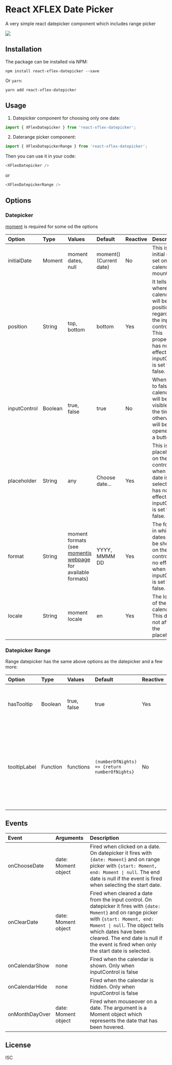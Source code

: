 # React XFLEX Date Picker

A very simple react datepicker component which includes range picker

![](https://media.giphy.com/media/MAF3nXeiLBkN7EPAgp/giphy.gif)

## Installation

The package can be installed via NPM:

```
npm install react-xflex-datepicker --save
```

Or `yarn`:

```
yarn add react-xflex-datepicker
```

## Usage

1. Datepicker component for choosing only one date:

```javascript
import { XFlexDatepicker } from 'react-xflex-datepicker';
```

2. Daterange picker component:

```javascript
import { XFlexDatepickerRange } from 'react-xflex-datepicker';
```

Then you can use it in your code:

```javascript
<XFlexDatepicker />
```

or

```javascript
<XFlexDatepickerRange />
```

## Options

### Datepicker

[moment](https://momentjs.com/) is required for some od the options

| Option       | Type    | Values                                                                                                        | Default                 | Reactive | Description                                                                                                                                |
| :----------- | :------ | :------------------------------------------------------------------------------------------------------------ | :---------------------- | :------- | :----------------------------------------------------------------------------------------------------------------------------------------- |
| initialDate  | Moment  | moment dates, null                                                                                            | moment() (Current date) | No       | This is the initial date set on the calendar on mount.                                                                                     |
| position     | String  | top, bottom                                                                                                   | bottom                  | Yes      | It tells where the calendar will be positioned regarding the input control. This property has no effect when inputControl is set to false. |
| inputControl | Boolean | true, false                                                                                                   | true                    | No       | When is set to false, the calendar will be visible all the time, otherwise it will be opened by a button.                                  |
| placeholder  | String  | any                                                                                                           | Choose date...          | Yes      | This is the placeholder on the input control when no date is selected. It has no effect when inputControl is set to false.                 |
| format       | String  | moment formats (see [momentjs webpage](https://momentjs.com/docs/#/displaying/format/) for available formats) | YYYY, MMMM DD           | Yes      | The format in which the dates will be shown on the input control. Has no effect when inputControl is set to false.                         |
| locale       | String  | moment locale                                                                                                 | en                      | Yes      | The locale of the calendar. This does not affect the placeholder                                                                           |

### Datepicker Range

Range datepicker has the same above options as the datepicker and a few more:

| Option       | Type     | Values      | Default                                       | Reactive | Description                                                                                                                     |
| :----------- | :------- | :---------- | :-------------------------------------------- | :------- | :------------------------------------------------------------------------------------------------------------------------------ |
| hasTooltip   | Boolean  | true, false | true                                          | Yes      | Whether or not to have an info tooltip on day mouseover                                                                         |
| tooltipLabel | Function | functions   | `(numberOfNights) => {return numberOfNights}` | No       | Provided this function, you can set a custom label for the day tooltip. It receives number of nights between the days selected. |

## Events

| Event          | Arguments           | Description                                                                                                                                                                                                                                                                                     |
| :------------- | :------------------ | :---------------------------------------------------------------------------------------------------------------------------------------------------------------------------------------------------------------------------------------------------------------------------------------------- |
| onChooseDate   | date: Moment object | Fired when clicked on a date. On datepicker it fires with `{date: Moment}` and on range picker with `{start: Moment, end: Moment \| null`. The end date is null if the event is fired when selecting the start date.                                                                            |
| onClearDate    | date: Moment object | Fired when cleared a date from the input control. On datepicker it fires with `{date: Moment}` and on range picker with `{start: Moment, end: Moment \| null`. The object tells which dates have been cleared. The end date is null if the event is fired when only the start date is selected. |
| onCalendarShow | none                | Fired when the calendar is shown. Only when inputControl is false                                                                                                                                                                                                                               |
| onCalendarHide | none                | Fired when the calendar is hidden. Only when inputControl is false                                                                                                                                                                                                                              |
| onMonthDayOver | date: Moment object | Fired when mouseover on a date. The argument is a Moment object which represents the date that has been hovered.                                                                                                                                                                                |

## License

ISC
